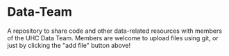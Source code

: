 # Data-Team
A repository to share code and other data-related resources with members of the UHC Data Team. Members are welcome to upload files using git, or just by clicking the "add file" button above!
